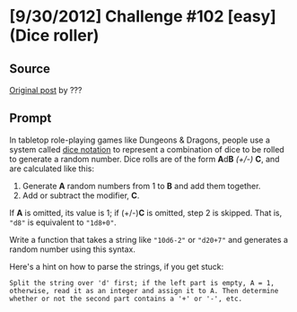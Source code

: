 # [9/30/2012] Challenge #102 [easy] (Dice roller)

## Source

[Original post](https://old.reddit.com/r/dailyprogrammer/comments/10pf0j/9302012_challenge_102_easy_dice_roller/) by ???

## Prompt

In tabletop role-playing games like Dungeons & Dragons, people use a system called [dice notation](http://en.wikipedia.org/wiki/Dice_notation) to represent a combination of dice to be rolled to generate a random number. Dice rolls are of the form **A**d**B** *(+/-)* **C**, and are calculated like this:

1. Generate **A** random numbers from 1 to **B** and add them together.
2. Add or subtract the modifier, **C**.

If **A** is omitted, its value is 1; if (+/-)**C** is omitted, step 2 is skipped. That is, `"d8"` is equivalent to `"1d8+0"`.

Write a function that takes a string like `"10d6-2"` or `"d20+7"` and generates a random number using this syntax.

Here's a hint on how to parse the strings, if you get stuck:

    Split the string over 'd' first; if the left part is empty, A = 1,
    otherwise, read it as an integer and assign it to A. Then determine
    whether or not the second part contains a '+' or '-', etc.
